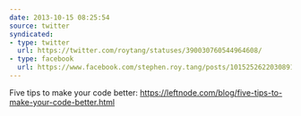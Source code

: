 ```yaml
---
date: 2013-10-15 08:25:54
source: twitter
syndicated:
- type: twitter
  url: https://twitter.com/roytang/statuses/390030760544964608/
- type: facebook
  url: https://www.facebook.com/stephen.roy.tang/posts/10152526220308912
---
```


Five tips to make your code better: https://leftnode.com/blog/five-tips-to-make-your-code-better.html